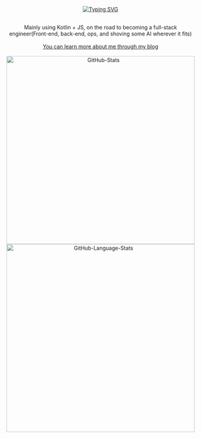 <div align="center">

<p align="center"> 
  <a href="https://git.io/typing-svg"><img src="https://readme-typing-svg.demolab.com?font=Righteous&size=32&duration=3000&pause=1000&color=8F7FD3DE&center=true&vCenter=true&repeat=false&width=435&lines=Hello!+Welecom+to+My+Site+!" alt="Typing SVG" /></a>
</p>

<center>
  <br>Mainly using Kotlin + JS, on the road to becoming a full-stack engineer(Front-end, back-end, ops, and shoving some AI wherever it fits)</br>
  <br> <a href="https://cotenite.github.io/blog/">You can learn more about me through my blog</a> <br>
  <br> <a href="https://github.com/anuraghazra/github-readme-stats">
    <img src="https://github-readme-stats.vercel.app/api?username=CoteNite&theme=transparent&show_icons=true&count_private=true" alt="GitHub-Stats" width="500"/>
  </a>
  <br> <a href="https://github.com/anuraghazra/github-readme-stats">
    <img src="https://github-stats-josstorer.vercel.app/api/top-langs/?username=CoteNite&count_private=true&title_color=006AFF&icon_color=0579C3&text_color=417E87&bg_color=00000000&layout=compact&hide=scss&exclude_repo=-,Draw-Numbers,Garbage-Classification-Search" alt="GitHub-Language-Stats" width="500"/>
  </a>
</center>


</div>
